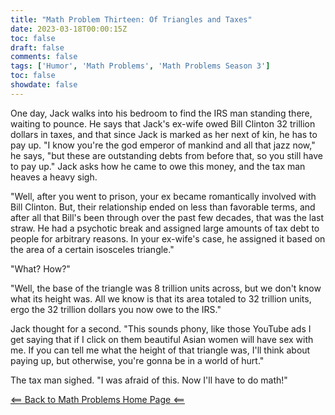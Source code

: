 ```yaml
---
title: "Math Problem Thirteen: Of Triangles and Taxes"
date: 2023-03-18T00:00:15Z
toc: false
draft: false
comments: false
tags: ['Humor', 'Math Problems', 'Math Problems Season 3']
toc: false
showdate: false
---
```


One day, Jack walks into his bedroom to find the IRS man standing there, waiting to pounce. He says that Jack's ex-wife owed Bill Clinton 32 trillion dollars in taxes, and that since Jack is marked as her next of kin, he has to pay up. "I know you're the god emperor of mankind and all that jazz now," he says, "but these are outstanding debts from before that, so you still have to pay up." Jack asks how he came to owe this money, and the tax man heaves a heavy sigh. 

"Well, after you went to prison, your ex became romantically involved with Bill Clinton. But, their relationship ended on less than favorable terms, and after all that Bill's been through over the past few decades, that was the last straw. He had a psychotic break and assigned large amounts of tax debt to people for arbitrary reasons. In your ex-wife's case, he assigned it based on the area of a certain isosceles triangle."

"What? How?"

"Well, the base of the triangle was 8 trillion units across, but we don't know what its height was. All we know is that its area totaled to 32 trillion units, ergo the 32 trillion dollars you now owe to the IRS."

Jack thought for a second. "This sounds phony, like those YouTube ads I get saying that if I click on them beautiful Asian women will have sex with me. If you can tell me what the height of that triangle was, I'll think about paying up, but otherwise, you're gonna be in a world of hurt."

The tax man sighed. "I was afraid of this. Now I'll have to do math!"

[<== Back to Math Problems Home Page <==](/humor/problems/#season-three-jackhammer-40k)

